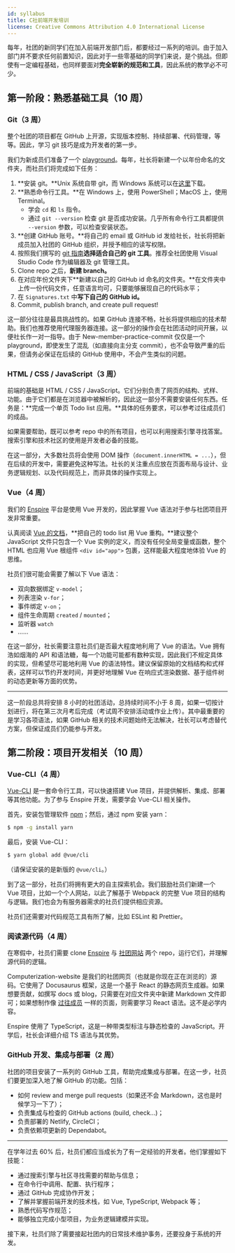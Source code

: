 ```yaml
---
id: syllabus
title: C社前端开发培训
license: Creative Commons Attribution 4.0 International License
---
```


每年，社团的新同学们在加入前端开发部门后，都要经过一系列的培训。由于加入部门并不要求任何前置知识，因此对于一些零基础的同学们来说，是个挑战。但即使有一定编程基础，也同样要面对**完全崭新的规范和工具**，因此系统的教学必不可少。

## 第一阶段：熟悉基础工具（10 周）

### Git（3 周）

整个社团的项目都在 GitHub 上开源，实现版本控制、持续部署、代码管理，等等。因此，学习 git 技巧是成为开发者的第一步。

我们为新成员们准备了一个 [playground](https://github.com/Computerization/New-member-practice-commit)。每年，社长将新建一个以年份命名的文件夹，而社员们将完成如下任务：

1. **安装 git。**Unix 系统自带 git，而 Windows 系统可以在[这里](https://git-scm.com/download/win)下载。
2. **熟悉命令行工具。**在 Windows 上，使用 PowerShell；MacOS 上，使用 Terminal。
   - 学会 `cd` 和 `ls` 指令。
   - 通过 `git --version` 检查 git 是否成功安装。几乎所有命令行工具都提供 `--version` 参数，可以检查安装状态。
3. **创建 GitHub 账号。**将自己的 email 或 GitHub id 发给社长，社长将把新成员加入社团的 GitHub 组织，并授予相应的读写权限。
4. 按照我们撰写的 [git 指南](https://github.com/Computerization/New-member-practice-commit/blob/master/README.md)**选择适合自己的 git 工具**。推荐全社团使用 Visual Studio Code 作为编辑器及 git 管理工具。
5. Clone repo 之后，**新建 branch。**
6. 在对应年份文件夹下**新建以自己的 GitHub id 命名的文件夹。**在文件夹中上传一份代码文件，任意语言均可，只要能够展现自己的代码水平；
7. 在 `Signatures.txt` 中**写下自己的 GitHub id。**
8. Commit, publish branch, and create pull request!

这一部分往往是最具挑战性的。如果 GitHub 连接不畅，社长将提供相应的技术帮助。我们也推荐使用代理服务器连接。这一部分的操作会在社团活动时间开展，以便社长作一对一指导。由于 New-member-practice-commit 仅仅是一个 playground，即使发生了混乱（如直接向主分支 commit），也不会导致严重的后果，但请务必保证在后续的 GitHub 使用中，不会产生类似的问题。

### HTML / CSS / JavaScript（3 周）

前端的基础是 HTML / CSS / JavaScript。它们分别负责了网页的结构、式样、功能。由于它们都是在浏览器中被解析的，因此这一部分不需要安装任何东西。任务是：**完成一个单页 Todo list 应用。**具体的任务要求，可以参考过往成员们的成品。

如果需要帮助，既可以参考 repo 中的所有项目，也可以利用搜索引擎寻找答案。搜索引擎和技术社区的使用是开发者必备的技能。

在这一部分，大多数社员将会使用 DOM 操作（`document.innerHTML = ...`），但在后续的开发中，需要避免这种写法。社长的关注重点应放在页面布局与设计、业务逻辑规划、以及代码规范上，而非具体的操作实现上。

### Vue（4 周）

我们的 [Enspire](./enspire/what-is-enspire.md) 平台是使用 Vue 开发的，因此掌握 Vue 语法对于参与社团项目开发非常重要。

认真阅读 [Vue 的文档](https://vuejs.org/v2/guide/)，**把自己的 todo list 用 Vue 重构。**建议整个 JavaScript 文件只包含一个 Vue 实例的定义，而没有任何全局变量或函数，整个 HTML 也应用 Vue 根组件 `<div id="app">` 包裹，这样能最大程度地体验 Vue 的思维。

社员们很可能会需要了解以下 Vue 语法：

- 双向数据绑定 `v-model`；
- 列表渲染 `v-for`；
- 事件绑定 `v-on`；
- 组件生命周期 `created` / `mounted`；
- 监听器 `watch`
- ……

在这一部分，社长需要注意社员们是否最大程度地利用了 Vue 的语法。Vue 拥有浩如烟海的 API 和语法糖，每一个功能可能都有数种实现，因此我们不规定具体的实现，但希望尽可能地利用 Vue 的语法特性。建议保留原始的文档结构和式样表，这样可以节约开发时间，并更好地理解 Vue 在响应式渲染数据、基于组件树的动态更新等方面的优势。

---

这一阶段总共将安排 8 小时的社团活动，总持续时间不小于 8 周，如果一切按计划进行，将在第三次月考后完成（考试周不安排活动或作业上传）。其中最重要的是学习各项语法，如果 GitHub 相关的技术问题始终无法解决，社长可以考虑替代方案，但保证成员们仍能参与开发。

## 第二阶段：项目开发相关（10 周）

### Vue-CLI（4 周）

[Vue-CLI](https://cli.vuejs.org/zh/guide/) 是一套命令行工具，可以快速搭建 Vue 项目，并提供解析、集成、部署等其他功能。为了参与 Enspire 开发，需要学会 Vue-CLI 相关操作。

首先，安装包管理软件 [npm](https://www.npmjs.com/get-npm)；然后，通过 npm 安装 yarn：

```bash
$ npm -g install yarn
```

最后，安装 Vue-CLI：

```bash
$ yarn global add @vue/cli
```

（请保证安装的是新版的 `@vue/cli`。）

到了这一部分，社员们将拥有更大的自主探索机会。我们鼓励社员们新建一个 Vue 项目，比如一个个人网站，以此了解基于 Webpack 的完整 Vue 项目的结构与逻辑。我们也会为有服务器需求的社员们提供相应资源。

社员们还需要对代码规范工具有所了解，比如 ESLint 和 Prettier。

### 阅读源代码（4 周）

在寒假中，社员们需要 clone [Enspire](https://github.com/Computerization/Enspire) 与 [社团网站](https://github.com/Computerization/Computerization-website) 两个 repo，运行它们，并理解源代码的逻辑。

Computerization-website 是我们的社团网页（也就是你现在正在浏览的）源码。它使用了 Docusaurus 框架，这是一个基于 React 的静态网页生成器。如果想要贡献，如撰写 docs 或 blog，只需要在对应文件夹中新建 Markdown 文件即可；如果想制作像 [过往成员](/Alumni) 一样的页面，则需要学习 React 语法。这不是必学内容。

Enspire 使用了 TypeScript，这是一种带类型标注与静态检查的 JavaScript。开学后，社长会详细介绍 TS 语法与其优势。

### GitHub 开发、集成与部署（2 周）

社团的项目安装了一系列的 GitHub 工具，帮助完成集成与部署。在这一步，社员们要更加深入地了解 GitHub 的功能。包括：

- 如何 review and merge pull requests（如果还不会 Markdown，这也是时候学习一下了）；
- 负责集成与检查的 GitHub actions (build, check...)；
- 负责部署的 Netlify, CircleCI；
- 负责依赖项更新的 Dependabot。

---

在学年过去 60% 后，社员们都应当成长为了有一定经验的开发者。他们掌握如下技能：

- 通过搜索引擎与社区寻找需要的帮助与信息；
- 在命令行中调用、配置、执行程序；
- 通过 GitHub 完成协作开发；
- 了解并掌握前端开发的技术栈，如 Vue, TypeScript, Webpack 等；
- 熟悉代码写作规范；
- 能够独立完成小型项目，为业务逻辑建模并实现。

接下来，社员们除了需要接起社团内的日常技术维护事务，还要投身于系统的开发。
